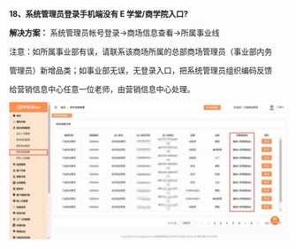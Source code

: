 <a name="bookmark18"></a>**18、系统管理员登录手机端没有 E 学堂/商学院入口?**

**解决方案：**  系统管理员帐号登录→商场信息查看→所属事业线

注意：如所属事业部有误，请联系该商场所属的总部商场管理员（事业部内务


管理员）新增品类；如事业部无误，无登录入口，把系统管理员组织编码反馈

给营销信息中心任意一位老师，由营销信息中心处理。

![](Aspose.Words.955081b2-65f6-4309-844b-133ee40a773f.027.jpeg)


